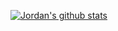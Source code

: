 [![Jordan's github stats](https://jordanhilado.vercel.app/api?username=jordanhilado)](https://github.com/anuraghazra/github-readme-stats)

